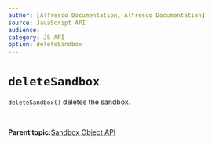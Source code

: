 ```yaml
---
author: [Alfresco Documentation, Alfresco Documentation]
source: JavaScript API
audience: 
category: JS API
option: deleteSandbox
---
```


# `deleteSandbox`

`deleteSandbox()` deletes the sandbox.

 

**Parent topic:**[Sandbox Object API](../references/API-JS-Sandbox-Object.md)

